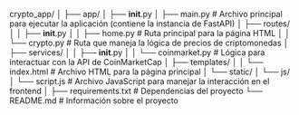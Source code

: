 crypto_app/
│
├── app/
│   ├── __init__.py
│   ├── main.py                # Archivo principal para ejecutar la aplicación (contiene la instancia de FastAPI)
│   ├── routes/
│   │   ├── __init__.py
│   │   ├── home.py            # Ruta principal para la página HTML
│   │   └── crypto.py          # Ruta que maneja la lógica de precios de criptomonedas
│   ├── services/
│   │   ├── __init__.py
│   │   └── coinmarket.py      # Lógica para interactuar con la API de CoinMarketCap
│   ├── templates/
│   │   └── index.html         # Archivo HTML para la página principal
│   └── static/
│       └── js/
│           └── script.js      # Archivo JavaScript para manejar la interacción en el frontend
│
├── requirements.txt           # Dependencias del proyecto
└── README.md                  # Información sobre el proyecto
